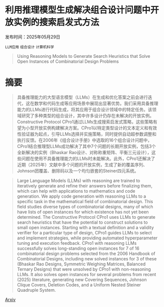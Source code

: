 # 利用推理模型生成解决组合设计问题中开放实例的搜索启发式方法

发布时间：2025年05月29日

`LLM应用` `组合设计` `计算机科学`

> Using Reasoning Models to Generate Search Heuristics that Solve Open Instances of Combinatorial Design Problems

# 摘要

> 具备推理能力的大型语言模型（LLMs）在生成和优化答案之前会进行迭代，这在数学和代码生成等应用场景中展现出显著优势。我们采用具备推理能力的LLMs进行代码生成，将其应用于组合设计领域中的特定任务。该领域研究了多种类型的组合设计，其中许多设计仍存在未解决的开放实例。Constructive Protocol CPro1通过LLMs生成搜索启发式策略，这些策略有望为小型开放实例构建解决方案。CPro1以特定类型设计的文本定义和有效性验证器为起点，引导LLMs选择并实施策略，同时提供自动超参数调整和执行反馈。在2006年《组合设计手册》中选取的16个组合设计问题中，CPro1结合推理型LLMs成功解决了其中7个问题的长期开放实例，包括3个全新解决的实例（Bhaskar Rao设计、对称称重矩阵、平衡三元设计），这些问题在使用不具备推理能力的LLMs时未能解决。此外，CPro1还解决了近期（2025年）文献中多个问题的开放实例，生成了新的覆盖序列、Johnson团覆盖、删除码以及一个均匀嵌套的Steiner四元系统。

> Large Language Models (LLMs) with reasoning are trained to iteratively generate and refine their answers before finalizing them, which can help with applications to mathematics and code generation. We apply code generation with reasoning LLMs to a specific task in the mathematical field of combinatorial design. This field studies diverse types of combinatorial designs, many of which have lists of open instances for which existence has not yet been determined. The Constructive Protocol CPro1 uses LLMs to generate search heuristics that have the potential to construct solutions to small open instances. Starting with a textual definition and a validity verifier for a particular type of design, CPro1 guides LLMs to select and implement strategies, while providing automated hyperparameter tuning and execution feedback. CPro1 with reasoning LLMs successfully solves long-standing open instances for 7 of 16 combinatorial design problems selected from the 2006 Handbook of Combinatorial Designs, including new solved instances for 3 of these (Bhaskar Rao Designs, Symmetric Weighing Matrices, Balanced Ternary Designs) that were unsolved by CPro1 with non-reasoning LLMs. It also solves open instances for several problems from recent (2025) literature, generating new Covering Sequences, Johnson Clique Covers, Deletion Codes, and a Uniform Nested Steiner Quadruple System.

[Arxiv](https://arxiv.org/abs/2505.23881)